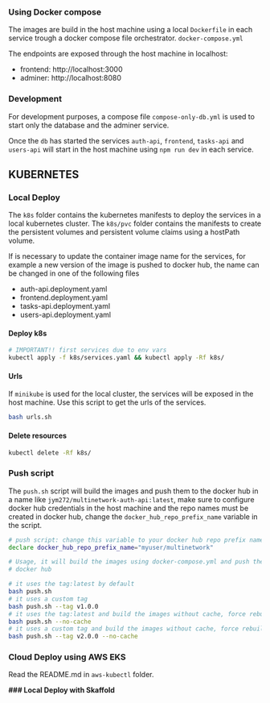 ### Using Docker compose
The images are build in the host machine using a local `Dockerfile` in each service
trough a docker compose file orchestrator. `docker-compose.yml`

The endpoints are exposed through the host machine in localhost:
- frontend: http://localhost:3000
- adminer:  http://localhost:8080

### Development
For development purposes, a compose file `compose-only-db.yml` is used to start only
the database and the adminer service. 

Once the `db` has started the services `auth-api`, `frontend`, `tasks-api`
and `users-api` will start in the host machine using `npm run dev` in each service.
## KUBERNETES
### Local Deploy
The `k8s` folder contains the kubernetes manifests to deploy the services in a local
kubernetes cluster. The `k8s/pvc` folder contains the manifests to create the persistent
volumes and persistent volume claims using a hostPath volume.

If is necessary to update the container image name for the services, for example
a new version of the image is pushed to docker hub, the name can be changed in
one of the following files
- auth-api.deployment.yaml
- frontend.deployment.yaml
- tasks-api.deployment.yaml
- users-api.deployment.yaml




#### Deploy k8s
```bash
# IMPORTANT!! first services due to env vars
kubectl apply -f k8s/services.yaml && kubectl apply -Rf k8s/
```
#### Urls
If `minikube` is used for the local cluster, the services will be exposed in the host machine.
Use this script to get the urls of the services.
```bash
bash urls.sh
```

#### Delete resources
```bash
kubectl delete -Rf k8s/ 
```
### Push script
The `push.sh` script will build the images and push them to the docker hub in a name
like `jym272/multinetwork-auth-api:latest`, make sure to configure docker hub credentials
in the host machine and the repo names must be created in docker hub, change the 
`docker_hub_repo_prefix_name` variable in the script.

```bash
# push script: change this variable to your docker hub repo prefix name
declare docker_hub_repo_prefix_name="myuser/multinetwork"
```
```bash
# Usage, it will build the images using docker-compose.yml and push them to 
# docker hub

# it uses the tag:latest by default
bash push.sh 
# it uses a custom tag
bash push.sh --tag v1.0.0
# it uses the tag:latest and build the images without cache, force rebuild
bash push.sh --no-cache
# it uses a custom tag and build the images without cache, force rebuild
bash push.sh --tag v2.0.0 --no-cache
```


### Cloud Deploy using AWS EKS
Read the README.md in `aws-kubectl` folder.


**### Local Deploy with Skaffold**